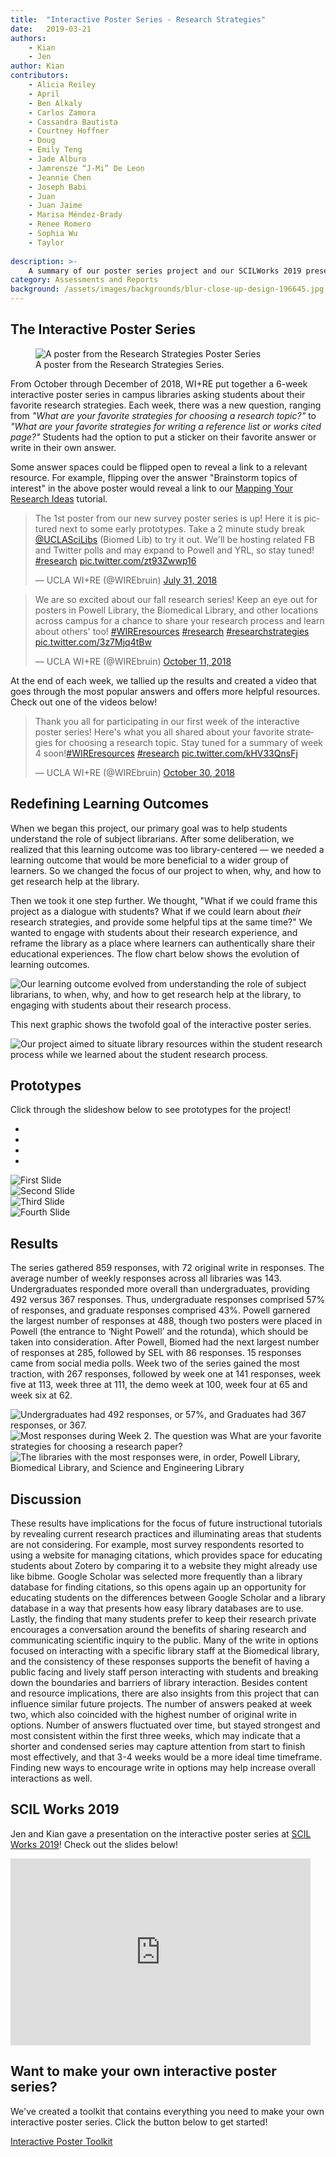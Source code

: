 ```yaml
---
title:  "Interactive Poster Series - Research Strategies"
date:   2019-03-21
authors:
    - Kian
    - Jen
author: Kian
contributors:
    - Alicia Reiley
    - April
    - Ben Alkaly
    - Carlos Zamora
    - Cassandra Bautista
    - Courtney Hoffner
    - Doug
    - Emily Teng
    - Jade Alburo
    - Jamrensze “J-Mi” De Leon
    - Jeannie Chen
    - Joseph Babi
    - Juan
    - Juan Jaime
    - Marisa Méndez-Brady
    - Renee Romero
    - Sophia Wu
    - Taylor
    
description: >-
    A summary of our poster series project and our SCILWorks 2019 presentation!
category: Assessments and Reports
background: /assets/images/backgrounds/blur-close-up-design-196645.jpg
---
```


## The Interactive Poster Series

<figure class="figure border border-primary shadow mt-3">
  <img src="{{ '/assets/images/poster-1.jpg' | relative_url }}" class="figure-img img-fluid rounded" alt="A poster from the Research Strategies Poster Series">
  <figcaption class="figure-caption text-right">A poster from the Research Strategies Series.</figcaption>
</figure>

From October through December of 2018, WI+RE put together a 6-week interactive poster series in campus libraries asking students about their favorite research strategies. Each week, there was a new question, ranging from _"What are your favorite strategies for choosing a research topic?"_ to _"What are your favorite strategies for writing a reference list or works cited page?"_ Students had the option to put a sticker on their favorite answer or write in their own answer. 

Some answer spaces could be flipped open to reveal a link to a relevant resource. For example, flipping over the answer "Brainstorm topics of interest" in the above poster would reveal a link to our [Mapping Your Research Ideas](https://uclalibrary.github.io/research-tips/questions/) tutorial.

<div class="container">
  <div class="row">
    <div class="col-md-6">
        <blockquote class="twitter-tweet" data-lang="en"><p lang="en" dir="ltr">The 1st poster from our new survey poster series is up! Here it is pictured next to some early prototypes. Take a 2 minute study break <a href="https://twitter.com/UCLASciLibs?ref_src=twsrc%5Etfw">@UCLASciLibs</a> (Biomed Lib) to try it out. We&#39;ll be hosting related FB and Twitter polls and may expand to Powell and YRL, so stay tuned! <a href="https://twitter.com/hashtag/research?src=hash&amp;ref_src=twsrc%5Etfw">#research</a> <a href="https://t.co/zt93Zwwp16">pic.twitter.com/zt93Zwwp16</a></p>&mdash; UCLA WI+RE (@WIREbruin) <a href="https://twitter.com/WIREbruin/status/1024379653807464448?ref_src=twsrc%5Etfw">July 31, 2018</a></blockquote>
        <script async src="https://platform.twitter.com/widgets.js" charset="utf-8"></script>
    </div>
    <div class="col-md-6">
        <blockquote class="twitter-tweet" data-lang="en"><p lang="en" dir="ltr">We are so excited about our fall research series! Keep an eye out for posters in Powell Library, the Biomedical Library, and other locations across campus for a chance to share your research process and learn about others&#39; too! <a href="https://twitter.com/hashtag/WIREresources?src=hash&amp;ref_src=twsrc%5Etfw">#WIREresources</a> <a href="https://twitter.com/hashtag/research?src=hash&amp;ref_src=twsrc%5Etfw">#research</a> <a href="https://twitter.com/hashtag/researchstrategies?src=hash&amp;ref_src=twsrc%5Etfw">#researchstrategies</a> <a href="https://t.co/3z7Mjq4tBw">pic.twitter.com/3z7Mjq4tBw</a></p>&mdash; UCLA WI+RE (@WIREbruin) <a href="https://twitter.com/WIREbruin/status/1050501748777934848?ref_src=twsrc%5Etfw">October 11, 2018</a></blockquote>
        <script async src="https://platform.twitter.com/widgets.js" charset="utf-8"></script>
    </div>
  </div>
</div>

At the end of each week, we tallied up the results and created a video that goes through the most popular answers and offers more helpful resources. Check out one of the videos below!

<blockquote class="twitter-tweet tw-align-center" data-lang="en"><p lang="en" dir="ltr">Thank you all for participating in our first week of the interactive poster series! Here&#39;s what you all shared about your favorite strategies for choosing a research topic. Stay tuned for a summary of week 4 soon!<a href="https://twitter.com/hashtag/WIREresources?src=hash&amp;ref_src=twsrc%5Etfw">#WIREresources</a> <a href="https://twitter.com/hashtag/research?src=hash&amp;ref_src=twsrc%5Etfw">#research</a> <a href="https://t.co/kHV33QnsFj">pic.twitter.com/kHV33QnsFj</a></p>&mdash; UCLA WI+RE (@WIREbruin) <a href="https://twitter.com/WIREbruin/status/1057364574695878656?ref_src=twsrc%5Etfw">October 30, 2018</a></blockquote>
<script async src="https://platform.twitter.com/widgets.js" charset="utf-8"></script>

<h2 class="mt-5">Redefining Learning Outcomes</h2>

When we began this project, our primary goal was to help students understand the role of subject librarians. After some deliberation, we realized that this learning outcome was too library-centered — we needed a learning outcome that would be more beneficial to a wider group of learners. So we changed the focus of our project to when, why, and how to get research help at the library.

Then we took it one step further. We thought, "What if we could frame this project as a dialogue with students? What if we could learn about _their_ research strategies, and provide some helpful tips at the same time?" We wanted to engage with students about their research experience, and reframe the library as a place where learners can authentically share their educational experiences. The flow chart below shows the evolution of learning outcomes.

<img src="{{ '/assets/images/poster-learning-outcomes.png' | relative_url }}" class="img-fluid mt-2" alt="Our learning outcome evolved from understanding the role of subject librarians, to when, why, and how to get research help at the library, to engaging with students about their research process.">

This next graphic shows the twofold goal of the interactive poster series.

<img src="{{ '/assets/images/poster-challenge.png' | relative_url }}" class="img-fluid mt-2" alt="Our project aimed to situate library resources within the student research process while we learned about the student research process.">

## Prototypes

Click through the slideshow below to see prototypes for the project!

<!--How do I make the carousel responsive?"-->

<div id="demo" class="carousel slide shadow" data-ride="carousel">
  <ul class="carousel-indicators">
    <li data-target="#carouselExampleIndicators" data-slide-to="0" class="active"></li>
    <li data-target="#carouselExampleIndicators" data-slide-to="1"></li>
    <li data-target="#carouselExampleIndicators" data-slide-to="2"></li>
    <li data-target="#carouselExampleIndicators" data-slide-to="3"></li>
  </ul>
  
  <!--slideshow-->
  <div class="carousel-inner">
    <div class="carousel-item active">
      <img src="{{ '/assets/images/poster-prototype-1.png' | relative_url }}" class="d-block w-100 img-fluid" alt="First Slide">
    </div>
    <div class="carousel-item">
      <img src="{{ '/assets/images/poster-prototype-2.png' | relative_url }}" class="d-block img-fluid" alt="Second Slide">
    </div>
    <div class="carousel-item">
      <img src="{{ '/assets/images/poster-prototype-3.png' | relative_url }}" class="d-block w-100" alt="Third Slide">
    </div>
    <div class="carousel-item">
      <img src="{{ '/assets/images/poster-prototype-4.png' | relative_url }}" class="d-block img-fluid" alt="Fourth Slide">
    </div>
  </div>
  
  <!--controls-->
  <a class="carousel-control-prev" href="#demo" data-slide="prev">
    <span class="carousel-control-prev-icon"></span>
  </a>
  <a class="carousel-control-next" href="#demo" data-slide="next">
    <span class="carousel-control-next-icon"></span>
  </a>
  
</div>

<h2 class="mt-5">Results</h2>

<div class="container mb-3">
  <div class="row align-items-center">
    <div class="col-xl-7">
      <p>The series gathered 859 responses, with 72 original write in responses. The average number of weekly responses across all libraries was 143. Undergraduates responded more overall than undergraduates, providing 492 versus 367 responses. Thus, undergraduate responses comprised 57% of responses, and graduate responses comprised 43%. Powell garnered the largest number of responses at 488, though two posters were placed in Powell (the entrance to ‘Night Powell’ and the rotunda), which should be taken into consideration. After Powell, Biomed had the next largest number of responses at 285, followed by SEL with 86 responses. 15 responses came from social media polls. Week two of the series gained the most traction, with 267 responses, followed by week one at 141 responses, week five at 113, week three at 111, the demo week at 100, week four at 65 and week six at 62.</p>
    </div>
    <div class="col-xl-5">
        <div class="container">
            <div class="row">
                <div class="col-lg-6 col-xl-12 col-12"><img src="{{ '/assets/images/poster-responses-1.png' | relative_url }}" class="img-fluid mt-2" alt="Undergraduates had 492 responses, or 57%, and Graduates had 367 responses, or 367."></div>
                <div class="col-lg-6 col-xl-12 col-12"><img src="{{ '/assets/images/poster-responses-2.png' | relative_url }}" class="img-fluid mt-2" alt="Most responses during Week 2. The question was What are your favorite strategies for choosing a research paper?"></div>
            </div>
            <div class="row justify-content-center">
                <div class="col-lg-6 col-xl-12 col-12">
                <img src="{{ '/assets/images/poster-responses-3.png' | relative_url }}" class="img-fluid mt-2" alt="The libraries with the most responses were, in order, Powell Library, Biomedical Library, and Science and Engineering Library">
                </div>
            </div>
        </div>
      </div>
    </div>
</div>

## Discussion

These results have implications for the focus of future instructional tutorials by revealing current research practices and illuminating areas that students are not considering. For example, most survey respondents resorted to using a website for managing citations, which provides space for educating students about Zotero by comparing it to a website they might already use like bibme. Google Scholar was selected more frequently than a library database for finding citations, so this opens again up an opportunity for educating students on the differences between Google Scholar and a library database in a way that presents how easy library databases are to use. Lastly, the finding that many students prefer to keep their research private encourages a conversation around the benefits of sharing research and communicating scientific inquiry to the public. Many of the write in options focused on interacting with a specific library staff at the Biomedical library, and the consistency of these responses supports the benefit of having a public facing and lively staff person interacting with students and breaking down the boundaries and barriers of library interaction. Besides content and resource implications, there are also insights from this project that can influence similar future projects. The number of answers peaked at week two, which also coincided with the highest number of original write in options. Number of answers fluctuated over time, but stayed strongest and most consistent within the first three weeks, which may indicate that a shorter and condensed series may capture attention from start to finish most effectively, and that 3-4 weeks would be a more ideal time timeframe. Finding new ways to encourage write in options may help increase overall interactions as well.

## SCIL Works 2019

Jen and Kian gave a presentation on the interactive poster series at [SCIL Works 2019](http://www.carl-acrl.org/ig/scil/scilworks/2019/)! Check out the slides below!

<div class="text-center pb-4">
    <iframe src="https://docs.google.com/presentation/d/e/2PACX-1vSAUfFDSJazCbxpU3K74Ub0IVUAegwXpeP20lNmrEScCwV76lmDMgLTYVELY6YmGPq4Epjd9Ro7MHlN/embed?start=false&loop=false&delayms=3000" frameborder="0" width="480" height="299" allowfullscreen="true" mozallowfullscreen="true" webkitallowfullscreen="true" class="tw-align-center"></iframe>
</div>

## Want to make your own interactive poster series?

We've created a toolkit that contains everything you need to make your own interactive poster series. Click the button below to get started!

<div class="text-center">
    <a href="https://ucla.box.com/v/SCILWorks2019Toolkit
" class="btn btn-primary">Interactive Poster Toolkit <i class="fas fa-external-link-alt" aria-hidden="true"></i></a>
</div>